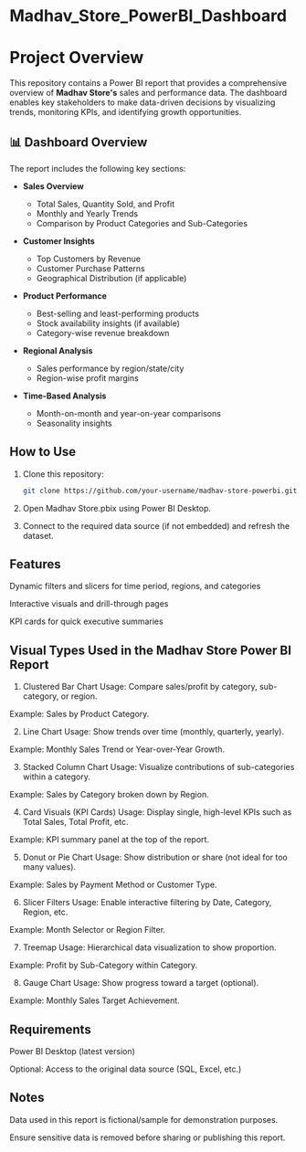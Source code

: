 # Madhav_Store_PowerBI_Dashboard
# Project Overview

This repository contains a Power BI report that provides a comprehensive overview of **Madhav Store's** sales and performance data. The dashboard enables key stakeholders to make data-driven decisions by visualizing trends, monitoring KPIs, and identifying growth opportunities.

## 📊 Dashboard Overview

The report includes the following key sections:

- **Sales Overview**
  - Total Sales, Quantity Sold, and Profit
  - Monthly and Yearly Trends
  - Comparison by Product Categories and Sub-Categories

- **Customer Insights**
  - Top Customers by Revenue
  - Customer Purchase Patterns
  - Geographical Distribution (if applicable)

- **Product Performance**
  - Best-selling and least-performing products
  - Stock availability insights (if available)
  - Category-wise revenue breakdown

- **Regional Analysis**
  - Sales performance by region/state/city
  - Region-wise profit margins

- **Time-Based Analysis**
  - Month-on-month and year-on-year comparisons
  - Seasonality insights

##  How to Use

1. Clone this repository:
   ```bash
   git clone https://github.com/your-username/madhav-store-powerbi.git
   
2. Open Madhav Store.pbix using Power BI Desktop.

3. Connect to the required data source (if not embedded) and refresh the dataset.

## Features
Dynamic filters and slicers for time period, regions, and categories

Interactive visuals and drill-through pages

KPI cards for quick executive summaries

## Visual Types Used in the Madhav Store Power BI Report

1. Clustered Bar Chart
Usage: Compare sales/profit by category, sub-category, or region.

Example: Sales by Product Category.

2. Line Chart
Usage: Show trends over time (monthly, quarterly, yearly).

Example: Monthly Sales Trend or Year-over-Year Growth.

3. Stacked Column Chart
Usage: Visualize contributions of sub-categories within a category.

Example: Sales by Category broken down by Region.

4. Card Visuals (KPI Cards)
Usage: Display single, high-level KPIs such as Total Sales, Total Profit, etc.

Example: KPI summary panel at the top of the report.

5. Donut or Pie Chart
Usage: Show distribution or share (not ideal for too many values).

Example: Sales by Payment Method or Customer Type.

6. Slicer Filters
Usage: Enable interactive filtering by Date, Category, Region, etc.

Example: Month Selector or Region Filter.

7. Treemap
Usage: Hierarchical data visualization to show proportion.

Example: Profit by Sub-Category within Category.

8. Gauge Chart
Usage: Show progress toward a target (optional).

Example: Monthly Sales Target Achievement.

## Requirements
Power BI Desktop (latest version)

Optional: Access to the original data source (SQL, Excel, etc.)

## Notes
Data used in this report is fictional/sample for demonstration purposes.

Ensure sensitive data is removed before sharing or publishing this report.

